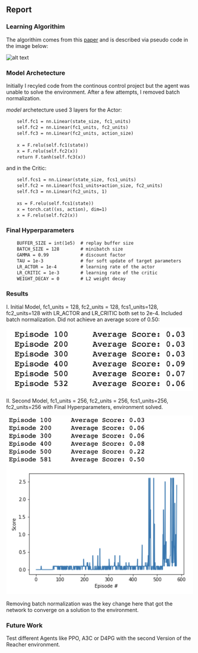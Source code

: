 ## Report

### Learning Algorithim

The algorithim comes from this [paper](https://arxiv.org/pdf/1509.02971.pdf) and is described via pseudo code in the image below:

![alt text](image_alg.png "DDPG Algorithim")

### Model Archetecture

Initially I recyled code from the continous control project but the agent was unable to solve the environment. After a few attempts, I removed batch normalization. 

*model* archetecture used 3 layers for the Actor:

        self.fc1 = nn.Linear(state_size, fc1_units)
        self.fc2 = nn.Linear(fc1_units, fc2_units)
        self.fc3 = nn.Linear(fc2_units, action_size)
        
        x = F.relu(self.fc1(state))
        x = F.relu(self.fc2(x))
        return F.tanh(self.fc3(x))
        
and in the Critic:

        self.fcs1 = nn.Linear(state_size, fcs1_units)
        self.fc2 = nn.Linear(fcs1_units+action_size, fc2_units)
        self.fc3 = nn.Linear(fc2_units, 1)
        
        xs = F.relu(self.fcs1(state))
        x = torch.cat((xs, action), dim=1)
        x = F.relu(self.fc2(x))
        
        
### Final Hyperparameters

        BUFFER_SIZE = int(1e5)  # replay buffer size
        BATCH_SIZE = 128        # minibatch size
        GAMMA = 0.99            # discount factor
        TAU = 1e-3              # for soft update of target parameters
        LR_ACTOR = 1e-4         # learning rate of the actor 
        LR_CRITIC = 1e-3        # learning rate of the critic
        WEIGHT_DECAY = 0        # L2 weight decay

### Results

I.  Initial Model, fc1_units = 128, fc2_units = 128, fcs1_units=128, fc2_units=128 with LR_ACTOR and LR_CRITIC both set to 2e-4.  Included batch normalization.  Did not achieve an average score of 0.50:

![alt text](image_bad.png "Result I")

II.  Second Model, fc1_units = 256, fc2_units = 256, fcs1_units=256, fc2_units=256 with Final Hyperparameters, environment solved.  

      
![alt text](image.png "Result II")

Removing batch normalization was the key change here that got the network to converge on a solution to the environment.
        
### Future Work

Test different Agents like PPO, A3C or D4PG with the second Version of the Reacher environment.
